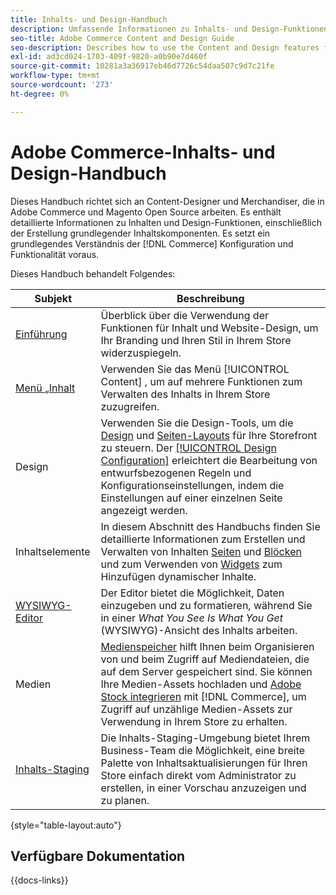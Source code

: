 ```yaml
---
title: Inhalts- und Design-Handbuch
description: Umfassende Informationen zu Inhalts- und Design-Funktionen für Adobe Commerce- und Magento Open Source-Administratoren und E-Commerce-Marketing-Experten.
seo-title: Adobe Commerce Content and Design Guide
seo-description: Describes how to use the Content and Design features for Adobe Commerce and Magento Open Source.
exl-id: ad3cd024-1703-409f-9820-a0b90e7d460f
source-git-commit: 10281a3a36917eb46d7726c54daa507c9d7c21fe
workflow-type: tm+mt
source-wordcount: '273'
ht-degree: 0%

---
```


# Adobe Commerce-Inhalts- und Design-Handbuch

Dieses Handbuch richtet sich an Content-Designer und Merchandiser, die in Adobe Commerce und Magento Open Source arbeiten. Es enthält detaillierte Informationen zu Inhalten und Design-Funktionen, einschließlich der Erstellung grundlegender Inhaltskomponenten. Es setzt ein grundlegendes Verständnis der [!DNL Commerce] Konfiguration und Funktionalität voraus.

Dieses Handbuch behandelt Folgendes:

| Subjekt | Beschreibung |
| ------- | ----------- |
| [Einführung](introduction.md) | Überblick über die Verwendung der Funktionen für Inhalt und Website-Design, um Ihr Branding und Ihren Stil in Ihrem Store widerzuspiegeln. |
| [Menü „Inhalt](content-menu.md) | Verwenden Sie das Menü [!UICONTROL Content] , um auf mehrere Funktionen zum Verwalten des Inhalts in Ihrem Store zuzugreifen. |
| Design | Verwenden Sie die Design-Tools, um die [Design](themes.md) und [Seiten-Layouts](page-layout.md) für Ihre Storefront zu steuern. Der [[!UICONTROL Design Configuration]](configuration.md) erleichtert die Bearbeitung von entwurfsbezogenen Regeln und Konfigurationseinstellungen, indem die Einstellungen auf einer einzelnen Seite angezeigt werden. |
| Inhaltselemente | In diesem Abschnitt des Handbuchs finden Sie detaillierte Informationen zum Erstellen und Verwalten von Inhalten [Seiten](pages.md) und [Blöcken](blocks.md) und zum Verwenden von [Widgets](widgets.md) zum Hinzufügen dynamischer Inhalte. |
| [WYSIWYG-Editor](editor.md) | Der Editor bietet die Möglichkeit, Daten einzugeben und zu formatieren, während Sie in einer _What You See Is What You Get_ (WYSIWYG)-Ansicht des Inhalts arbeiten. |
| Medien | [Medienspeicher](media-storage.md) hilft Ihnen beim Organisieren von und beim Zugriff auf Mediendateien, die auf dem Server gespeichert sind. Sie können Ihre Medien-Assets hochladen und [Adobe Stock integrieren](adobe-stock.md) mit [!DNL Commerce], um Zugriff auf unzählige Medien-Assets zur Verwendung in Ihrem Store zu erhalten. |
| [Inhalts-Staging](content-staging.md) | Die Inhalts-Staging-Umgebung bietet Ihrem Business-Team die Möglichkeit, eine breite Palette von Inhaltsaktualisierungen für Ihren Store einfach direkt vom Administrator zu erstellen, in einer Vorschau anzuzeigen und zu planen. |

{style="table-layout:auto"}

## Verfügbare Dokumentation

{{docs-links}}
